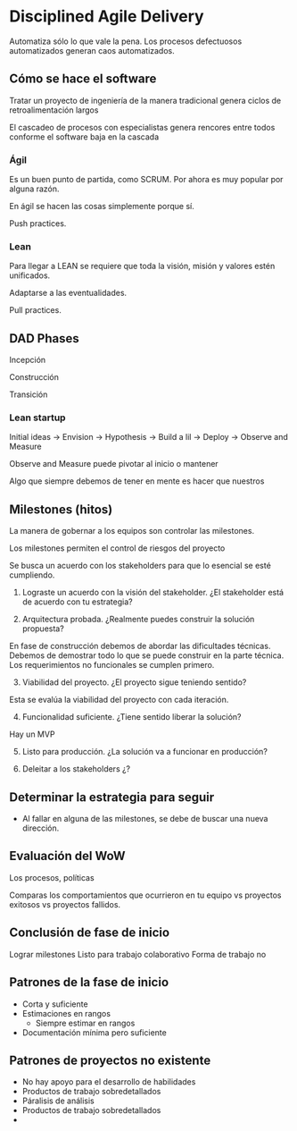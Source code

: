 # Disciplined Agile Delivery

Automatiza sólo lo que vale la pena. Los procesos defectuosos automatizados generan caos automatizados.

## Cómo se hace el software

Tratar un proyecto de ingeniería de la manera tradicional genera ciclos de retroalimentación largos

El cascadeo de procesos con especialistas genera rencores entre todos conforme el software baja en la cascada

### Ágil

Es un buen punto de partida, como SCRUM. Por ahora es muy popular por alguna razón.

En ágil se hacen las cosas simplemente porque sí.

Push practices.

### Lean

Para llegar a LEAN se requiere que toda la visión, misión y valores estén unificados.

Adaptarse a las eventualidades.

Pull practices.

## DAD Phases

Incepción

Construcción

Transición

### Lean startup

Initial ideas -> Envision -> Hypothesis -> Build a lil -> Deploy -> Observe and Measure

Observe and Measure puede pivotar al inicio o mantener

Algo que siempre debemos de tener en mente es hacer que nuestros

## Milestones (hitos)

La manera de gobernar a los equipos son controlar las milestones.

Los milestones permiten el control de riesgos del proyecto

Se busca un acuerdo con los stakeholders para que lo esencial se esté cumpliendo.

1. Lograste un acuerdo con la visión del stakeholder. ¿El stakeholder está de acuerdo con tu estrategia?

2. Arquitectura probada. ¿Realmente puedes construir la solución propuesta?

En fase de construcción debemos de abordar las dificultades técnicas. Debemos de demostrar todo lo que se puede construir en la parte técnica. Los requerimientos no funcionales se cumplen primero.

3. Viabilidad del proyecto. ¿El proyecto sigue teniendo sentido?

Esta se evalúa la viabilidad del proyecto con cada iteración.

4. Funcionalidad suficiente. ¿Tiene sentido liberar la solución?

Hay un MVP

5. Listo para producción. ¿La solución va a funcionar en producción?

6. Deleitar a los stakeholders ¿?

## Determinar la estrategia para seguir

- Al fallar en alguna de las milestones, se debe de buscar una nueva dirección.

## Evaluación del WoW

Los procesos, políticas

Comparas los comportamientos que ocurrieron en tu equipo vs proyectos exitosos vs proyectos fallidos.

## Conclusión de fase de inicio

Lograr milestones
Listo para trabajo colaborativo
Forma de trabajo no

## Patrones de la fase de inicio

- Corta y suficiente
- Estimaciones en rangos
  - Siempre estimar en rangos
- Documentación mínima pero suficiente

## Patrones de proyectos no existente

- No hay apoyo para el desarrollo de habilidades
- Productos de trabajo sobredetallados
- Páralisis de análisis
- Productos de trabajo sobredetallados
-
